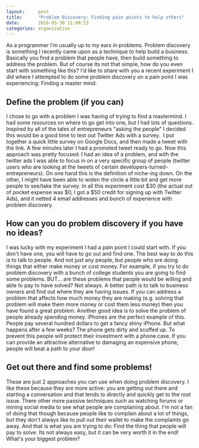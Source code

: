 ```yaml
---
layout:     post
title:      "Problem Discovery: Finding pain points to help others"
date:       2016-05-30 11:00:23
categories: organization
---
```

As a programmer I'm usually up to my ears in problems. Problem discovery is something I recently came upon as a technique to help build a business. Basically you find a problem that people have, then build something to address the problem. But of course its not that simple, how do you even start with something like this? I'd like to share with you a recent experiment I did where I attempted to do some problem discovery on a pain point I was experiencing: Finding a master mind. 

## Define the problem (if you can)

I chose to go with a problem I was having of trying to find a mastermind. I had some resources on where to go get into one, but I had lots of questions. Inspired by all of the tales of entrepreneurs "asking the people" I decided this would be a good time to test out Twitter Ads with a survey.  I put together a quick little survey on Google Docs, and then made a tweet with the link. A few minutes later I had a promoted tweet ready to go. Now this approach was pretty focused: I had an idea of a problem, and with the twitter ads I was able to focus in on a very specific group of people (twitter users who are looking at the tweets of certain developers-turned-entrepreneurs). On one hand this is the definition of niche-ing down. On the other, I might have been able to widen the circle a little bit and get more people to see/take the survey. In all this experiment cost $30 (the actual out of pocket expense was $0, I got a $50 credit for signing up with Twitter Ads), and it netted 4 email addresses and bunch of experience with problem discovery. 

## How can you do problem discovery if you have no ideas?

I was lucky with my experiment I had a pain point I could start with. If you don't have one, you will have to go out and find one. The best way to do this is to talk to people. And not just any people, but people who are doing things that either make money or cost money. For example, if you try to do problem discovery with a bunch of college students you are going to find some problems. BUT... are these problems that people would be willing and able to pay to have solved? Not always. A better path is to talk to business owners and find out where they are having issues. If you can address a problem that affects how much money they are making (e.g. solving that problem will make them more money or cost them less money) then you have found a great problem. Another good idea is to solve the problem of people already spending money. iPhones are the perfect example of this. People pay several hundred dollars to get a fancy shiny iPhone. But what happens after a few weeks? The phone gets dirty and scuffed up. To prevent this people will protect their investment with a phone case. If you can provide an attractive alternative to damaging an expensive phone, people will beat a path to your door! 

## Get out there and find some problems!

These are just 2 approaches you can use when doing problem discovery. I like these because they are more active: you are getting out there and starting a conversation and that tends to directly and quickly get to the root issue. There other more passive techniques such as watching forums or mining social media to see what people are complaining about. I'm not a fan of doing that though because people like to complain about a lot of things, but they don't always like to pull out their wallet to make the complaints go away. And that is what you are trying to do: Find the thing that people will pay to solve. Its not always easy, but it can be very worth it in the end! What's your biggest problem?
